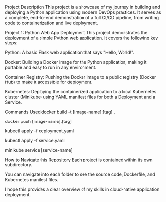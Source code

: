 Project Description
This project is a showcase of my journey in building and deploying a Python application using modern DevOps practices. It serves as a complete, end-to-end demonstration of a full CI/CD pipeline, from writing code to containerization and live deployment.

Project 1: Python Web App Deployment
This project demonstrates the deployment of a simple Python web application. It covers the following key steps:

Python: A basic Flask web application that says "Hello, World!".

Docker: Building a Docker image for the Python application, making it portable and easy to run in any environment.

Container Registry: Pushing the Docker image to a public registry (Docker Hub) to make it accessible for deployment.

Kubernetes: Deploying the containerized application to a local Kubernetes cluster (Minikube) using YAML manifest files for both a Deployment and a Service.

Commands Used
docker build -t [image-name]:[tag] .

docker push [image-name]:[tag]

kubectl apply -f deployment.yaml

kubectl apply -f service.yaml

minikube service [service-name]

How to Navigate this Repository
Each project is contained within its own subdirectory.

You can navigate into each folder to see the source code, Dockerfile, and Kubernetes manifest files.

I hope this provides a clear overview of my skills in cloud-native application deployment.
